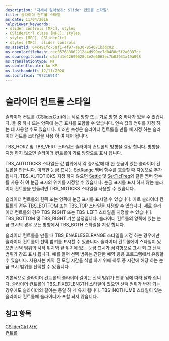 ```yaml
---
description: '자세히 알아보기: Slider 컨트롤 스타일'
title: 슬라이더 컨트롤 스타일
ms.date: 11/04/2016
helpviewer_keywords:
- slider controls [MFC], styles
- CSliderCtrl class [MFC], styles
- styles [MFC], CSliderCtrl
- styles [MFC], slider controls
ms.assetid: 64c491fc-5af1-4f97-ae30-854071b3dc02
ms.openlocfilehash: cec057683862212a4d999ec7d0488c5f2a0837cc
ms.sourcegitcommit: d6af41e42699628c3e2e6063ec7b03931a49a098
ms.translationtype: MT
ms.contentlocale: ko-KR
ms.lasthandoff: 12/11/2020
ms.locfileid: "97216914"
---
```

# <a name="slider-control-styles"></a>슬라이더 컨트롤 스타일

슬라이더 컨트롤 ([CSliderCtrl](../mfc/reference/csliderctrl-class.md))에는 세로 방향 또는 가로 방향 중 하나가 있을 수 있습니다. 둘 중 하나 또는 양쪽에 눈금 표시를 포함할 수 있습니다. 연속 값의 범위를 지정 하는 데 사용할 수도 있습니다. 이러한 속성은 슬라이더 컨트롤을 만들 때 지정 하는 슬라이더 컨트롤 스타일을 사용 하 여 제어 됩니다.

TBS_HORZ 및 TBS_VERT 스타일은 슬라이더 컨트롤의 방향을 결정 합니다. 방향을 지정 하지 않으면 슬라이더 컨트롤이 가로 방향으로 표시 됩니다.

TBS_AUTOTICKS 스타일은 값 범위에서 각 증가값에 대 한 눈금이 있는 슬라이더 컨트롤을 만듭니다. 이러한 눈금 표시는 [SetRange](../mfc/reference/csliderctrl-class.md#setrange) 멤버 함수를 호출할 때 자동으로 추가 됩니다. TBS_AUTOTICKS 지정 하지 않으면 [Settic](../mfc/reference/csliderctrl-class.md#settic) 및 [SetTicFreq](../mfc/reference/csliderctrl-class.md#setticfreq)와 같은 멤버 함수를 사용 하 여 눈금 표시의 위치를 지정할 수 있습니다. 눈금 표시를 표시 하지 않는 슬라이더 컨트롤을 만들려면 TBS_NOTICKS 스타일을 사용할 수 있습니다.

슬라이더 컨트롤의 한쪽 또는 양쪽에 눈금 표시를 표시할 수 있습니다. 가로 슬라이더 컨트롤의 경우 TBS_BOTTOM 또는 TBS_TOP 스타일을 지정할 수 있습니다. 세로 슬라이더 컨트롤의 경우 TBS_RIGHT 또는 TBS_LEFT 스타일을 지정할 수 있습니다. TBS_BOTTOM 및 TBS_RIGHT 기본 설정입니다. 슬라이더 컨트롤의 양쪽에 있는 눈금 표시의 경우 모든 방향에서 TBS_BOTH 스타일을 지정 합니다.

슬라이더 컨트롤을 만들 때 TBS_ENABLESELRANGE 스타일을 지정 하는 경우에만 슬라이더 컨트롤이 선택 범위를 표시할 수 있습니다. 슬라이더 컨트롤에이 스타일이 있으면 선택 범위의 시작 위치와 끝 위치에 있는 눈금 표시가 삼각형으로 표시 되 고 선택 범위가 강조 표시 됩니다. 예를 들어 선택 범위는 간단한 예약 응용 프로그램에서 유용할 수 있습니다. 사용자는 예약 된 모임 시간을 식별 하기 위해 하루 중 시간에 해당 하는 눈금 표시 범위를 선택할 수 있습니다.

기본적으로 슬라이더 컨트롤의 슬라이더 길이는 선택 범위가 변경 됨에 따라 달라 집니다. 슬라이더 컨트롤에 TBS_FIXEDLENGTH 스타일이 있으면 선택 범위가 변경 되는 경우에도 슬라이더의 길이는 동일 하 게 유지 됩니다. TBS_NOTHUMB 스타일이 있는 슬라이더 컨트롤에 슬라이더가 포함 되지 않습니다.

## <a name="see-also"></a>참고 항목

[CSliderCtrl 사용](../mfc/using-csliderctrl.md)<br/>
[컨트롤](../mfc/controls-mfc.md)
